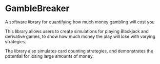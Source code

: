 # GambleBreaker
A software library for quantifying how much money gambling will cost you

This library allows users to create simulations for playing Blackjack and derivative games, to show how much money the play will lose with varying strategies. 

The library also simulates card counting strategies, and demonstrates the potential for losing large amounts of money.
